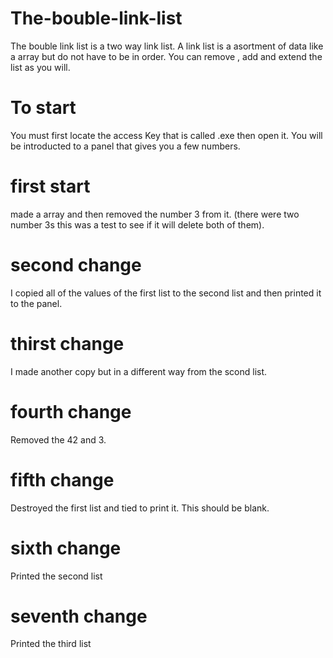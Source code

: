 # The-bouble-link-list
The bouble link list is a two way link list. A link list is a asortment of data like a array but do not have to be in order. You can remove , add and extend the list as you will.


# To start
You must first locate the access Key that is called .exe then open it. You will be introducted to a panel that gives you a few numbers.

# first start
made a array and then removed the number 3 from it. (there were two number 3s this was a test to see if it will delete both of them).

# second change
I copied all of the values of the first list to the second list and then printed it to the panel.

# thirst change
I made another copy but in a different way from the scond list.

# fourth change
Removed the 42 and 3.

# fifth change
Destroyed the first list and tied to print it. This should be blank.

# sixth change
Printed the second list

# seventh change
Printed the third list
